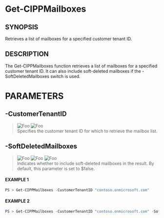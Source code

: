 # Get-CIPPMailboxes
## SYNOPSIS
Retrieves a list of mailboxes for a specified customer tenant ID.
## DESCRIPTION
The Get-CIPPMailboxes function retrieves a list of mailboxes for a specified customer tenant ID. It can also include soft-deleted mailboxes if the -SoftDeletedMailboxes switch is used.
# PARAMETERS

## **-CustomerTenantID**
> ![Foo](https://img.shields.io/badge/Type-String-Blue?) ![Foo](https://img.shields.io/badge/Mandatory-TRUE-Red?) \
Specifies the customer tenant ID for which to retrieve the mailbox list.

  ## **-SoftDeletedMailboxes**
> ![Foo](https://img.shields.io/badge/Type-SwitchParameter-Blue?) ![Foo](https://img.shields.io/badge/Mandatory-FALSE-Green?) ![Foo](https://img.shields.io/badge/DefaultValue-False-Blue?color=5547a8)\
Indicates whether to include soft-deleted mailboxes in the result. By default, this parameter is set to $false.

 #### EXAMPLE 1
```powershell
PS > Get-CIPPMailboxes -CustomerTenantID "contoso.onmicrosoft.com"
```
 #### EXAMPLE 2
```powershell
PS > Get-CIPPMailboxes -CustomerTenantID "contoso.onmicrosoft.com" -SoftDeletedMailboxes
```

